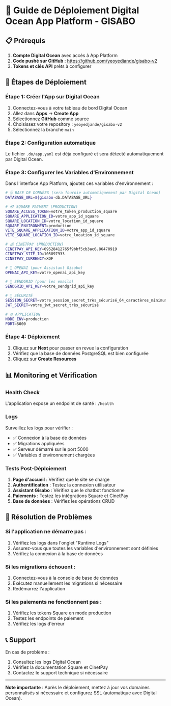 # 🌊 Guide de Déploiement Digital Ocean App Platform - GISABO

## 📋 Prérequis

1. **Compte Digital Ocean** avec accès à App Platform
2. **Code pushé sur GitHub** : https://github.com/yeoyedjande/gisabo-v2
3. **Tokens et clés API** prêts à configurer

## 🚀 Étapes de Déploiement

### Étape 1: Créer l'App sur Digital Ocean

1. Connectez-vous à votre tableau de bord Digital Ocean
2. Allez dans **Apps** → **Create App**
3. Sélectionnez **GitHub** comme source
4. Choisissez votre repository : `yeoyedjande/gisabo-v2`
5. Sélectionnez la branche `main`

### Étape 2: Configuration automatique

Le fichier `.do/app.yaml` est déjà configuré et sera détecté automatiquement par Digital Ocean.

### Étape 3: Configurer les Variables d'Environnement

Dans l'interface App Platform, ajoutez ces variables d'environnement :

```bash
# 🗄️ BASE DE DONNÉES (sera fournie automatiquement par Digital Ocean)
DATABASE_URL=${gisabo-db.DATABASE_URL}

# 💳 SQUARE PAYMENT (PRODUCTION)
SQUARE_ACCESS_TOKEN=votre_token_production_square
SQUARE_APPLICATION_ID=votre_app_id_square
SQUARE_LOCATION_ID=votre_location_id_square
SQUARE_ENVIRONMENT=production
VITE_SQUARE_APPLICATION_ID=votre_app_id_square
VITE_SQUARE_LOCATION_ID=votre_location_id_square

# 💰 CINETPAY (PRODUCTION)
CINETPAY_API_KEY=69528412765f9bbf5cb3ac6.86470919
CINETPAY_SITE_ID=105897933
CINETPAY_CURRENCY=XOF

# 🤖 OPENAI (pour Assistant Gisabo)
OPENAI_API_KEY=votre_openai_api_key

# 📧 SENDGRID (pour les emails)
SENDGRID_API_KEY=votre_sendgrid_api_key

# 🔐 SÉCURITÉ
SESSION_SECRET=votre_session_secret_très_sécurisé_64_caractères_minimum
JWT_SECRET=votre_jwt_secret_très_sécurisé

# 🌐 APPLICATION
NODE_ENV=production
PORT=5000
```

### Étape 4: Déploiement

1. Cliquez sur **Next** pour passer en revue la configuration
2. Vérifiez que la base de données PostgreSQL est bien configurée
3. Cliquez sur **Create Resources**

## 📊 Monitoring et Vérification

### Health Check
L'application expose un endpoint de santé : `/health`

### Logs
Surveillez les logs pour vérifier :
- ✅ Connexion à la base de données
- ✅ Migrations appliquées
- ✅ Serveur démarré sur le port 5000
- ✅ Variables d'environnement chargées

### Tests Post-Déploiement

1. **Page d'accueil** : Vérifiez que le site se charge
2. **Authentification** : Testez la connexion utilisateur
3. **Assistant Gisabo** : Vérifiez que le chatbot fonctionne
4. **Paiements** : Testez les intégrations Square et CinetPay
5. **Base de données** : Vérifiez les opérations CRUD

## 🚨 Résolution de Problèmes

### Si l'application ne démarre pas :
1. Vérifiez les logs dans l'onglet "Runtime Logs"
2. Assurez-vous que toutes les variables d'environnement sont définies
3. Vérifiez la connexion à la base de données

### Si les migrations échouent :
1. Connectez-vous à la console de base de données
2. Exécutez manuellement les migrations si nécessaire
3. Redémarrez l'application

### Si les paiements ne fonctionnent pas :
1. Vérifiez les tokens Square en mode production
2. Testez les endpoints de paiement
3. Vérifiez les logs d'erreur

## 📞 Support

En cas de problème :
1. Consultez les logs Digital Ocean
2. Vérifiez la documentation Square et CinetPay
3. Contactez le support technique si nécessaire

---

**Note importante** : Après le déploiement, mettez à jour vos domaines personnalisés si nécessaire et configurez SSL (automatique avec Digital Ocean).